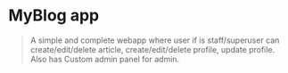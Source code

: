 # MyBlog app

> A simple and complete webapp where user if is staff/superuser can create/edit/delete article, create/edit/delete profile,
update profile.
Also has Custom admin panel for admin.
